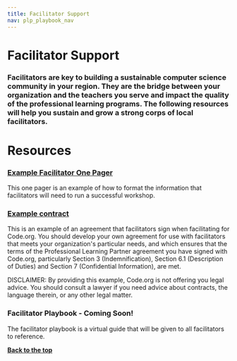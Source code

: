 ```yaml
---
title: Facilitator Support
nav: plp_playbook_nav
---
```


<a id="top"></a>

# Facilitator Support


### Facilitators are key to building a sustainable computer science community in your region. They are the bridge between your organization and the teachers you serve and impact the quality of the professional learning programs. The following resources will help you sustain and grow a strong corps of local facilitators.

# Resources


### <a href="/files/ExampleFacilitatorOnePager.pdf" target=_blank>Example Facilitator One Pager</a>
This one pager is an example of how to format the information that facilitators will need to run a successful workshop. 

### [Example contract](/files/example-csp-facilitator-contract.pdf) 
This is an example of an agreement that facilitators sign when facilitating for Code.org. You should develop your own agreement for use with facilitators that meets your organization's particular needs, and which ensures that the terms of the Professional Learning Partner agreement you have signed with Code.org, particularly Section 3 (Indemnification), Section 6.1 (Description of Duties) and Section 7 (Confidential Information), are met. 

DISCLAIMER: By providing this example, Code.org is not offering you legal advice. You should consult a lawyer if you need advice about contracts, the language therein, or any other legal matter.

### Facilitator Playbook - Coming Soon!
The facilitator playbook is a virtual guide that will be given to all facilitators to reference.






[**Back to the top**](#top)
